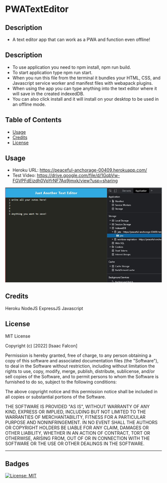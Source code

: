 # PWATextEditor

## Description

- A text editor app that can work as a PWA and function even offline!

## Description

- To use application you need to npm install, npm run build.
- To start application type npm run start.
- When you run this file from the terminal it bundles your HTML, CSS, and Javascript service worker and manifest files with webapack plugins.
- When using the app you can type anything into the text editor where it will save in the created indexedDB.
- You can also click install and it will install on your desktop to be used in an offline mode.


## Table of Contents

- [Usage](#usage)
- [Credits](#credits)
- [License](#license)

## Usage

- Heroku URL: https://peaceful-anchorage-00409.herokuapp.com/
- Test Video: https://drive.google.com/file/d/1GqbVw-FGVPFdEizdh0VpYrNF7Aq9jmxk/view?usp=sharing 

![alt Website Screenshot](./client/src/images/Test.JPG)


## Credits

Heroku
NodeJS
ExpressJS
Javascript


## License

MIT License

Copyright (c) [2022] [Isaac Falcon]

Permission is hereby granted, free of charge, to any person obtaining a copy
of this software and associated documentation files (the "Software"), to deal
in the Software without restriction, including without limitation the rights
to use, copy, modify, merge, publish, distribute, sublicense, and/or sell
copies of the Software, and to permit persons to whom the Software is
furnished to do so, subject to the following conditions:

The above copyright notice and this permission notice shall be included in all
copies or substantial portions of the Software.

THE SOFTWARE IS PROVIDED "AS IS", WITHOUT WARRANTY OF ANY KIND, EXPRESS OR
IMPLIED, INCLUDING BUT NOT LIMITED TO THE WARRANTIES OF MERCHANTABILITY,
FITNESS FOR A PARTICULAR PURPOSE AND NONINFRINGEMENT. IN NO EVENT SHALL THE
AUTHORS OR COPYRIGHT HOLDERS BE LIABLE FOR ANY CLAIM, DAMAGES OR OTHER
LIABILITY, WHETHER IN AN ACTION OF CONTRACT, TORT OR OTHERWISE, ARISING FROM,
OUT OF OR IN CONNECTION WITH THE SOFTWARE OR THE USE OR OTHER DEALINGS IN THE
SOFTWARE.

---

## Badges

[![License: MIT](https://img.shields.io/badge/License-MIT-yellow.svg)](https://opensource.org/licenses/MIT)